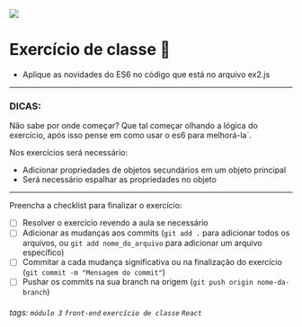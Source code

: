 ![](https://i.imgur.com/xG74tOh.png)

# Exercício de classe 🏫

- Aplique as novidades do ES6 no código que está no arquivo ex2.js

---
### DICAS:
Não sabe por onde começar? Que tal começar olhando a lógica do exercício, após isso pense em como usar o es6 para melhorá-la´.

Nos exercícios será necessário:

- Adicionar propriedades de objetos secundários em um objeto principal
- Será necessário espalhar as propriedades no objeto

--- 

Preencha a checklist para finalizar o exercício:

- [ ] Resolver o exercício revendo a aula se necessário
- [ ] Adicionar as mudanças aos commits (`git add .` para adicionar todos os arquivos, ou `git add nome_do_arquivo` para adicionar um arquivo específico)
- [ ] Commitar a cada mudança significativa ou na finalização do exercício (`git commit -m "Mensagem do commit"`)
- [ ] Pushar os commits na sua branch na origem (`git push origin nome-da-branch`)

###### tags: `módulo 3` `front-end` `exercício de classe` `React`



